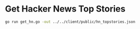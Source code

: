 # Get Hacker News Top Stories

```sh
go run get_hn.go -out ../../client/public/hn_topstories.json
```
